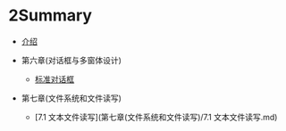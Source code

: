 # 2Summary

* [介绍](README.md)

- 第六章(对话框与多窗体设计)
  - [标准对话框](第六章(对话框与多窗体设计)/标准对话框.md)

- 第七章(文件系统和文件读写)
  - [7.1 文本文件读写](第七章(文件系统和文件读写)/7.1 文本文件读写.md)

